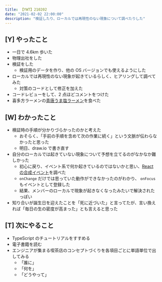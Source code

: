 ```yaml
---
title: 【YWT】210202
date: "2021-02-02 22:00:00"
description: "検証したり、ローカルでは再現性のない現象について調べたりした"
---
```


## [Y] やったこと

- 一日で 4.6km 歩いた
- 物理出社をした
- 検証をした
  - 検証用のデータを作り、他の OS バージョンでも使えるようにした
- ローカルでは再現性のない現象が起きているらしく、ヒアリングして調べてみた
  - 対策のコードとして修正を加えた
- コードレビューをして、2 点ほどコメントをつけた
- 喜多方ラーメンの[青唐うま塩ラーメン](https://ban-nai.com/?p=1365)を食べた

## [W] わかったこと

- 検証時の手順が分かりづらかったのかと考えた
  - おそらく、「手前の手順を含めて次の作業に続く」という文脈が伝わらなかったと思った
  - 明日、draw.io で書き直す
- 自分のローカルでは起きていない現象について予想を立てるのがなかなか難しかった
  - 初心に戻り、イベント系で何か起きているのではないかと思い、[React の合成イベント](https://ja.reactjs.org/docs/events.html)を調べた
  - `onChange` だけでは思っていた動作ができなかったのがわかり、 `onFocus` もイベントとして登録した
  - 結果、メンバーのローカルで現象が起きなくなったみたいで解決されたっぽい
- 知り合いが誕生日を迎えたことを「死に近づいた」と言ってたが、言い換えれば「毎日の生の密度が高まった」とも言えると思った

## [T] 次にやること

- TypeScript のチュートリアルをすすめる
- 電子書籍を読む
- エンジニアが集まる喫茶店のコンセプトづくりを各項目ごとに単語単位で出してみる
  - 「誰に」
  - 「何を」
  - 「どうやって」
